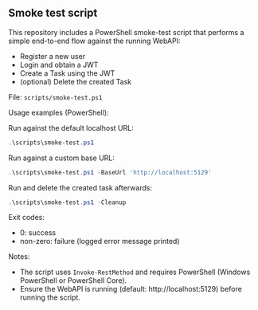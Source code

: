 ## Smoke test script

This repository includes a PowerShell smoke-test script that performs a simple end-to-end flow against the running WebAPI:

- Register a new user
- Login and obtain a JWT
- Create a Task using the JWT
- (optional) Delete the created Task

File: `scripts/smoke-test.ps1`

Usage examples (PowerShell):

Run against the default localhost URL:

```powershell
.\scripts\smoke-test.ps1
```

Run against a custom base URL:

```powershell
.\scripts\smoke-test.ps1 -BaseUrl 'http://localhost:5129'
```

Run and delete the created task afterwards:

```powershell
.\scripts\smoke-test.ps1 -Cleanup
```

Exit codes:
- 0: success
- non-zero: failure (logged error message printed)

Notes:
- The script uses `Invoke-RestMethod` and requires PowerShell (Windows PowerShell or PowerShell Core).
- Ensure the WebAPI is running (default: http://localhost:5129) before running the script.
